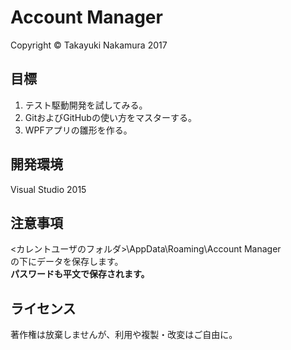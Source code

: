 # Account Manager
Copyright © Takayuki Nakamura 2017

## 目標
1. テスト駆動開発を試してみる。
2. GitおよびGitHubの使い方をマスターする。
3. WPFアプリの雛形を作る。

## 開発環境
Visual Studio 2015

## 注意事項
<カレントユーザのフォルダ>\AppData\Roaming\Account Manager  
の下にデータを保存します。  
**パスワードも平文で保存されます。**

## ライセンス
著作権は放棄しませんが、利用や複製・改変はご自由に。
